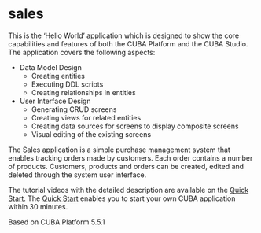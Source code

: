 # sales

This is the ‘Hello World’ application which is designed to show the core capabilities and features of both the CUBA Platform and the CUBA Studio. The application covers the following aspects:
- Data Model Design
  - Creating entities
  - Executing DDL scripts
  - Creating relationships in entities
- User Interface Design
  - Generating  CRUD screens
  - Creating views for related entities
  - Creating data sources for screens to display composite screens
  - Visual editing of the existing screens

The Sales application is a simple purchase management system that enables tracking orders made by customers. Each order contains a number of products. Customers, products and orders can be created, edited and deleted through the system user interface.

The tutorial videos with the detailed description are available on the [Quick Start](https://www.cuba-platform.com/en/quickstart). The [Quick Start](https://www.cuba-platform.com/en/quickstart) enables you to start your own CUBA application within 30 minutes.

Based on CUBA Platform 5.5.1
